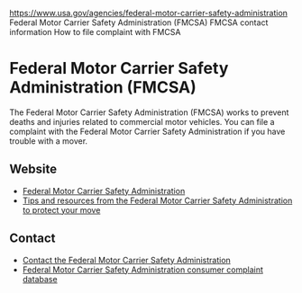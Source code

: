 

https://www.usa.gov/agencies/federal-motor-carrier-safety-administration
Federal Motor Carrier Safety Administration (FMCSA)
FMCSA contact information
How to file complaint with FMCSA

Federal Motor Carrier Safety Administration
(FMCSA)
===================================================

The Federal Motor Carrier Safety Administration (FMCSA) works to prevent deaths and injuries related to commercial motor vehicles. You can file a complaint with the Federal Motor Carrier Safety Administration if you have trouble with a mover.

Website
-------

* [Federal Motor Carrier Safety Administration](https://www.fmcsa.dot.gov/)
* [Tips and resources from the Federal Motor Carrier Safety Administration to protect your move](https://www.fmcsa.dot.gov/protect-your-move)

Contact
-------

* [Contact the Federal Motor Carrier Safety Administration](https://www.fmcsa.dot.gov/contact-us)
* [Federal Motor Carrier Safety Administration consumer complaint database](https://nccdb.fmcsa.dot.gov/nccdb/home.aspx)
